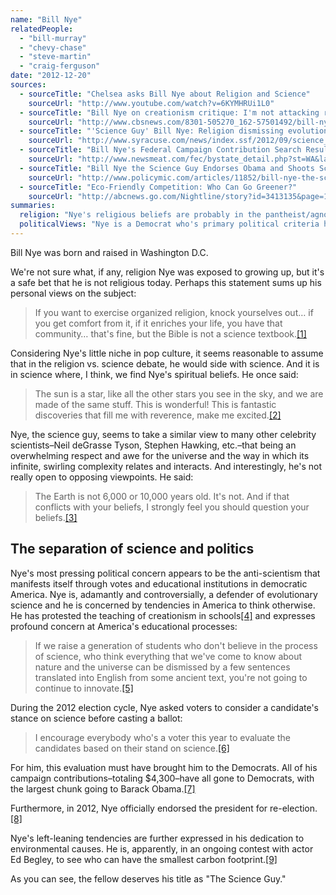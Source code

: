 ```yaml
---
name: "Bill Nye"
relatedPeople:
  - "bill-murray"
  - "chevy-chase"
  - "steve-martin"
  - "craig-ferguson"
date: "2012-12-20"
sources:
  - sourceTitle: "Chelsea asks Bill Nye about Religion and Science"
    sourceUrl: "http://www.youtube.com/watch?v=6KYMHRUi1L0"
  - sourceTitle: "Bill Nye on creationism critique: I'm not attacking religion"
    sourceUrl: "http://www.cbsnews.com/8301-505270_162-57501492/bill-nye-on-creationism-critique-im-not-attacking-religion/"
  - sourceTitle: "'Science Guy' Bill Nye: Religion dismissing evolution hurting US Science"
    sourceUrl: "http://www.syracuse.com/news/index.ssf/2012/09/science_guy_bill_nye_christian.html"
  - sourceTitle: "Bill Nye's Federal Campaign Contribution Search Results"
    sourceUrl: "http://www.newsmeat.com/fec/bystate_detail.php?st=WA&last=NYE&first=BILL"
  - sourceTitle: "Bill Nye the Science Guy Endorses Obama and Shoots Science Education in the Foot"
    sourceUrl: "http://www.policymic.com/articles/11852/bill-nye-the-science-guy-endorses-obama-and-shoots-science-education-in-the-foot"
  - sourceTitle: "Eco-Friendly Competition: Who Can Go Greener?"
    sourceUrl: "http://abcnews.go.com/Nightline/story?id=3413135&page=1#.ULzyBYUZ-Bg"
summaries:
  religion: "Nye's religious beliefs are probably in the pantheist/agnostic/atheist realm somewhere."
  politicalViews: "Nye is a Democrat who's primary political criteria has to do with a candidate's take on science."
---
```


Bill Nye was born and raised in Washington D.C.

We're not sure what, if any, religion Nye was exposed to growing up, but it's a safe bet that he is not religious today. Perhaps this statement sums up his personal views on the subject:

>If you want to exercise organized religion, knock yourselves out… if you get comfort from it, if it enriches your life, you have that community… that's fine, but the Bible is not a science textbook.<a class="source-citation" href="#http%3A%2F%2Fwww.youtube.com%2Fwatch%3Fv%3D6KYMHRUi1L0" title="Chelsea asks Bill Nye about Religion and Science">[1]</a>

Considering Nye's little niche in pop culture, it seems reasonable to assume that in the religion vs. science debate, he would side with science. And it is in science where, I think, we find Nye's spiritual beliefs. He once said:

>The sun is a star, like all the other stars you see in the sky, and we are made of the same stuff. This is wonderful! This is fantastic discoveries that fill me with reverence, make me excited.<a class="source-citation" href="#http%3A%2F%2Fwww.cbsnews.com%2F8301-505270_162-57501492%2Fbill-nye-on-creationism-critique-im-not-attacking-religion%2F" title="Bill Nye on creationism critique: I&apos;m not attacking religion">[2]</a>

Nye, the science guy, seems to take a similar view to many other celebrity scientists–Neil deGrasse Tyson, Stephen Hawking, etc.–that being an overwhelming respect and awe for the universe and the way in which its infinite, swirling complexity relates and interacts. And interestingly, he's not really open to opposing viewpoints. He said:

>The Earth is not 6,000 or 10,000 years old. It's not. And if that conflicts with your beliefs, I strongly feel you should question your beliefs.<a class="source-citation" href="#http%3A%2F%2Fwww.cbsnews.com%2F8301-505270_162-57501492%2Fbill-nye-on-creationism-critique-im-not-attacking-religion%2F" title="Bill Nye on creationism critique: I&apos;m not attacking religion">[3]</a>

## 

## The separation of science and politics

Nye's most pressing political concern appears to be the anti-scientism that manifests itself through votes and educational institutions in democratic America. Nye is, adamantly and controversially, a defender of evolutionary science and he is concerned by tendencies in America to think otherwise. He has protested the teaching of creationism in schools<a class="source-citation" href="#http%3A%2F%2Fwww.syracuse.com%2Fnews%2Findex.ssf%2F2012%2F09%2Fscience_guy_bill_nye_christian.html" title="&apos;Science Guy&apos; Bill Nye: Religion dismissing evolution hurting US Science">[4]</a> and expresses profound concern at America's educational processes:

>If we raise a generation of students who don't believe in the process of science, who think everything that we've come to know about nature and the universe can be dismissed by a few sentences translated into English from some ancient text, you're not going to continue to innovate.<a class="source-citation" href="#http%3A%2F%2Fwww.syracuse.com%2Fnews%2Findex.ssf%2F2012%2F09%2Fscience_guy_bill_nye_christian.html" title="&apos;Science Guy&apos; Bill Nye: Religion dismissing evolution hurting US Science">[5]</a>

During the 2012 election cycle, Nye asked voters to consider a candidate's stance on science before casting a ballot:

>I encourage everybody who's a voter this year to evaluate the candidates based on their stand on science.<a class="source-citation" href="#http%3A%2F%2Fwww.cbsnews.com%2F8301-505270_162-57501492%2Fbill-nye-on-creationism-critique-im-not-attacking-religion%2F" title="Bill Nye on creationism critique: I&apos;m not attacking religion">[6]</a>

For him, this evaluation must have brought him to the Democrats. All of his campaign contributions–totaling $4,300–have all gone to Democrats, with the largest chunk going to Barack Obama.<a class="source-citation" href="#http%3A%2F%2Fwww.newsmeat.com%2Ffec%2Fbystate_detail.php%3Fst%3DWA%26last%3DNYE%26first%3DBILL" title="Bill Nye&apos;s Federal Campaign Contribution Search Results">[7]</a>

Furthermore, in 2012, Nye officially endorsed the president for re-election.<a class="source-citation" href="#http%3A%2F%2Fwww.policymic.com%2Farticles%2F11852%2Fbill-nye-the-science-guy-endorses-obama-and-shoots-science-education-in-the-foot" title="Bill Nye the Science Guy Endorses Obama and Shoots Science Education in the Foot">[8]</a>

Nye's left-leaning tendencies are further expressed in his dedication to environmental causes. He is, apparently, in an ongoing contest with actor Ed Begley, to see who can have the smallest carbon footprint.<a class="source-citation" href="#http%3A%2F%2Fabcnews.go.com%2FNightline%2Fstory%3Fid%3D3413135%26page%3D1%23.ULzyBYUZ-Bg" title="Eco-Friendly Competition: Who Can Go Greener?">[9]</a>

As you can see, the fellow deserves his title as "The Science Guy."